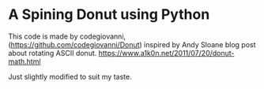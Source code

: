 # A Spining Donut using Python

This code is made by codegiovanni, (https://github.com/codegiovanni/Donut)
inspired by Andy Sloane blog post about rotating ASCII donut. https://www.a1k0n.net/2011/07/20/donut-math.html

Just slightly modified to suit my taste.
